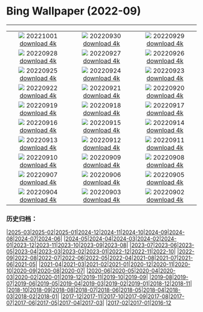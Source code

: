 # Bing Wallpaper (2022-09)
**************
| | | |
|:-:|:-:|:-:|
| ![](https://www.bing.com/th?id=OHR.BridalVeilFalls_JA-JP4311611826_1920x1080.jpg) 20221001 [download 4k](https://www.bing.com/th?id=OHR.BridalVeilFalls_JA-JP4311611826_UHD.jpg) | ![](https://www.bing.com/th?id=OHR.EubalaenaAustralis_JA-JP3668329079_1920x1080.jpg) 20220930 [download 4k](https://www.bing.com/th?id=OHR.EubalaenaAustralis_JA-JP3668329079_UHD.jpg) | ![](https://www.bing.com/th?id=OHR.InfiniD_JA-JP3494811780_1920x1080.jpg) 20220929 [download 4k](https://www.bing.com/th?id=OHR.InfiniD_JA-JP3494811780_UHD.jpg) |
| ![](https://www.bing.com/th?id=OHR.FosterCoveredBridge_JA-JP3376049773_1920x1080.jpg) 20220928 [download 4k](https://www.bing.com/th?id=OHR.FosterCoveredBridge_JA-JP3376049773_UHD.jpg) | ![](https://www.bing.com/th?id=OHR.YellowstoneUGB_JA-JP2972375415_1920x1080.jpg) 20220927 [download 4k](https://www.bing.com/th?id=OHR.YellowstoneUGB_JA-JP2972375415_UHD.jpg) | ![](https://www.bing.com/th?id=OHR.SusitnaRiver_JA-JP2811168089_1920x1080.jpg) 20220926 [download 4k](https://www.bing.com/th?id=OHR.SusitnaRiver_JA-JP2811168089_UHD.jpg) |
| ![](https://www.bing.com/th?id=OHR.AmazonMangroves_JA-JP2628042753_1920x1080.jpg) 20220925 [download 4k](https://www.bing.com/th?id=OHR.AmazonMangroves_JA-JP2628042753_UHD.jpg) | ![](https://www.bing.com/th?id=OHR.DarkSkyAcadia_JA-JP2177649071_1920x1080.jpg) 20220924 [download 4k](https://www.bing.com/th?id=OHR.DarkSkyAcadia_JA-JP2177649071_UHD.jpg) | ![](https://www.bing.com/th?id=OHR.LastDollarRoad_JA-JP2023000360_1920x1080.jpg) 20220923 [download 4k](https://www.bing.com/th?id=OHR.LastDollarRoad_JA-JP2023000360_UHD.jpg) |
| ![](https://www.bing.com/th?id=OHR.RhinocerosUnicornis_JA-JP5127781121_1920x1080.jpg) 20220922 [download 4k](https://www.bing.com/th?id=OHR.RhinocerosUnicornis_JA-JP5127781121_UHD.jpg) | ![](https://www.bing.com/th?id=OHR.PWPeaceDoves_JA-JP4761211856_1920x1080.jpg) 20220921 [download 4k](https://www.bing.com/th?id=OHR.PWPeaceDoves_JA-JP4761211856_UHD.jpg) | ![](https://www.bing.com/th?id=OHR.SitkaOtters_JA-JP3956360423_1920x1080.jpg) 20220920 [download 4k](https://www.bing.com/th?id=OHR.SitkaOtters_JA-JP3956360423_UHD.jpg) |
| ![](https://www.bing.com/th?id=OHR.OldOwl2022_JA-JP6310024287_1920x1080.jpg) 20220919 [download 4k](https://www.bing.com/th?id=OHR.OldOwl2022_JA-JP6310024287_UHD.jpg) | ![](https://www.bing.com/th?id=OHR.ArashiyamaBamboo_JA-JP3173053038_1920x1080.jpg) 20220918 [download 4k](https://www.bing.com/th?id=OHR.ArashiyamaBamboo_JA-JP3173053038_UHD.jpg) | ![](https://www.bing.com/th?id=OHR.Wellenflug_JA-JP2926731181_1920x1080.jpg) 20220917 [download 4k](https://www.bing.com/th?id=OHR.Wellenflug_JA-JP2926731181_UHD.jpg) |
| ![](https://www.bing.com/th?id=OHR.PyreneesPark_JA-JP2717995286_1920x1080.jpg) 20220916 [download 4k](https://www.bing.com/th?id=OHR.PyreneesPark_JA-JP2717995286_UHD.jpg) | ![](https://www.bing.com/th?id=OHR.SanMartinoVillage_JA-JP2439735431_1920x1080.jpg) 20220915 [download 4k](https://www.bing.com/th?id=OHR.SanMartinoVillage_JA-JP2439735431_UHD.jpg) | ![](https://www.bing.com/th?id=OHR.MarbleCanyon_JA-JP2168506578_1920x1080.jpg) 20220914 [download 4k](https://www.bing.com/th?id=OHR.MarbleCanyon_JA-JP2168506578_UHD.jpg) |
| ![](https://www.bing.com/th?id=OHR.Aracari_JA-JP1883476870_1920x1080.jpg) 20220913 [download 4k](https://www.bing.com/th?id=OHR.Aracari_JA-JP1883476870_UHD.jpg) | ![](https://www.bing.com/th?id=OHR.SpaceDay2022_JA-JP4985849073_1920x1080.jpg) 20220912 [download 4k](https://www.bing.com/th?id=OHR.SpaceDay2022_JA-JP4985849073_UHD.jpg) | ![](https://www.bing.com/th?id=OHR.KeralaIndia_JA-JP4113467482_1920x1080.jpg) 20220911 [download 4k](https://www.bing.com/th?id=OHR.KeralaIndia_JA-JP4113467482_UHD.jpg) |
| ![](https://www.bing.com/th?id=OHR.SkyTreeMoon2022_JA-JP3772619121_1920x1080.jpg) 20220910 [download 4k](https://www.bing.com/th?id=OHR.SkyTreeMoon2022_JA-JP3772619121_UHD.jpg) | ![](https://www.bing.com/th?id=OHR.BHNMBelize_JA-JP2945204393_1920x1080.jpg) 20220909 [download 4k](https://www.bing.com/th?id=OHR.BHNMBelize_JA-JP2945204393_UHD.jpg) | ![](https://www.bing.com/th?id=OHR.CircumnavigationAnni_JA-JP3754016390_1920x1080.jpg) 20220908 [download 4k](https://www.bing.com/th?id=OHR.CircumnavigationAnni_JA-JP3754016390_UHD.jpg) |
| ![](https://www.bing.com/th?id=OHR.MuseudoAmanha_JA-JP3229221018_1920x1080.jpg) 20220907 [download 4k](https://www.bing.com/th?id=OHR.MuseudoAmanha_JA-JP3229221018_UHD.jpg) | ![](https://www.bing.com/th?id=OHR.SquirrelMushroom_JA-JP4809361060_1920x1080.jpg) 20220906 [download 4k](https://www.bing.com/th?id=OHR.SquirrelMushroom_JA-JP4809361060_UHD.jpg) | ![](https://www.bing.com/th?id=OHR.TaigaRoad_JA-JP2648039532_1920x1080.jpg) 20220905 [download 4k](https://www.bing.com/th?id=OHR.TaigaRoad_JA-JP2648039532_UHD.jpg) |
| ![](https://www.bing.com/th?id=OHR.ArambolBeach_JA-JP1104269915_1920x1080.jpg) 20220904 [download 4k](https://www.bing.com/th?id=OHR.ArambolBeach_JA-JP1104269915_UHD.jpg) | ![](https://www.bing.com/th?id=OHR.JonesBeachHarpSeal_JA-JP2777618502_1920x1080.jpg) 20220903 [download 4k](https://www.bing.com/th?id=OHR.JonesBeachHarpSeal_JA-JP2777618502_UHD.jpg) | ![](https://www.bing.com/th?id=OHR.MalaysiaTwinTowers_JA-JP2648180088_1920x1080.jpg) 20220902 [download 4k](https://www.bing.com/th?id=OHR.MalaysiaTwinTowers_JA-JP2648180088_UHD.jpg) |

### 历史归档：

|[2025-03](/../2025-03/2025-03.md)|[2025-02](/../2025-02/2025-02.md)|[2025-01](/../2025-01/2025-01.md)|[2024-12](/../2024-12/2024-12.md)|[2024-11](/../2024-11/2024-11.md)|[2024-10](/../2024-10/2024-10.md)|[2024-09](/../2024-09/2024-09.md)|[2024-08](/../2024-08/2024-08.md)|[2024-07](/../2024-07/2024-07.md)|[2024-06](/../2024-06/2024-06.md)|
|[2024-05](/../2024-05/2024-05.md)|[2024-04](/../2024-04/2024-04.md)|[2024-03](/../2024-03/2024-03.md)|[2024-02](/../2024-02/2024-02.md)|[2024-01](/../2024-01/2024-01.md)|[2023-12](/../2023-12/2023-12.md)|[2023-11](/../2023-11/2023-11.md)|[2023-10](/../2023-10/2023-10.md)|[2023-09](/../2023-09/2023-09.md)|[2023-08](/../2023-08/2023-08.md)|
|[2023-07](/../2023-07/2023-07.md)|[2023-06](/../2023-06/2023-06.md)|[2023-05](/../2023-05/2023-05.md)|[2023-04](/../2023-04/2023-04.md)|[2023-03](/../2023-03/2023-03.md)|[2023-02](/../2023-02/2023-02.md)|[2023-01](/../2023-01/2023-01.md)|[2022-12](/../2022-12/2022-12.md)|[2022-11](/../2022-11/2022-11.md)|[2022-10](/../2022-10/2022-10.md)|
|[2022-09](/2022-09.md)|[2022-08](/../2022-08/2022-08.md)|[2022-07](/../2022-07/2022-07.md)|[2022-06](/../2022-06/2022-06.md)|[2022-05](/../2022-05/2022-05.md)|[2022-04](/../2022-04/2022-04.md)|[2021-08](/../2021-08/2021-08.md)|[2021-07](/../2021-07/2021-07.md)|[2021-06](/../2021-06/2021-06.md)|[2021-05](/../2021-05/2021-05.md)|
|[2021-04](/../2021-04/2021-04.md)|[2021-03](/../2021-03/2021-03.md)|[2021-02](/../2021-02/2021-02.md)|[2021-01](/../2021-01/2021-01.md)|[2020-12](/../2020-12/2020-12.md)|[2020-11](/../2020-11/2020-11.md)|[2020-10](/../2020-10/2020-10.md)|[2020-09](/../2020-09/2020-09.md)|[2020-08](/../2020-08/2020-08.md)|[2020-07](/../2020-07/2020-07.md)|
|[2020-06](/../2020-06/2020-06.md)|[2020-05](/../2020-05/2020-05.md)|[2020-04](/../2020-04/2020-04.md)|[2020-03](/../2020-03/2020-03.md)|[2020-02](/../2020-02/2020-02.md)|[2020-01](/../2020-01/2020-01.md)|[2019-12](/../2019-12/2019-12.md)|[2019-11](/../2019-11/2019-11.md)|[2019-10](/../2019-10/2019-10.md)|[2019-09](/../2019-09/2019-09.md)|
|[2019-08](/../2019-08/2019-08.md)|[2019-07](/../2019-07/2019-07.md)|[2019-06](/../2019-06/2019-06.md)|[2019-05](/../2019-05/2019-05.md)|[2019-04](/../2019-04/2019-04.md)|[2019-03](/../2019-03/2019-03.md)|[2019-02](/../2019-02/2019-02.md)|[2019-01](/../2019-01/2019-01.md)|[2018-12](/../2018-12/2018-12.md)|[2018-11](/../2018-11/2018-11.md)|
|[2018-10](/../2018-10/2018-10.md)|[2018-09](/../2018-09/2018-09.md)|[2018-08](/../2018-08/2018-08.md)|[2018-07](/../2018-07/2018-07.md)|[2018-06](/../2018-06/2018-06.md)|[2018-05](/../2018-05/2018-05.md)|[2018-04](/../2018-04/2018-04.md)|[2018-03](/../2018-03/2018-03.md)|[2018-02](/../2018-02/2018-02.md)|[2018-01](/../2018-01/2018-01.md)|
|[2017-12](/../2017-12/2017-12.md)|[2017-11](/../2017-11/2017-11.md)|[2017-10](/../2017-10/2017-10.md)|[2017-09](/../2017-09/2017-09.md)|[2017-08](/../2017-08/2017-08.md)|[2017-07](/../2017-07/2017-07.md)|[2017-06](/../2017-06/2017-06.md)|[2017-05](/../2017-05/2017-05.md)|[2017-04](/../2017-04/2017-04.md)|[2017-03](/../2017-03/2017-03.md)|
|[2017-02](/../2017-02/2017-02.md)|[2017-01](/../2017-01/2017-01.md)|[2016-12](/../2016-12/2016-12.md)
